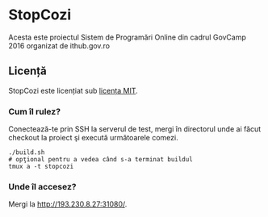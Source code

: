 # StopCozi
Acesta este proiectul Sistem de Programări Online din cadrul GovCamp 2016 organizat de ithub.gov.ro

## Licență
StopCozi este licențiat sub [licența MIT](./LICENSE.TXT).

### Cum îl rulez?

Conectează-te prin SSH la serverul de test, mergi în directorul unde ai făcut checkout
la proiect şi execută următoarele comezi.

```
./build.sh
# opţional pentru a vedea când s-a terminat buildul
tmux a -t stopcozi
```

### Unde îl accesez?

Mergi la http://193.230.8.27:31080/.